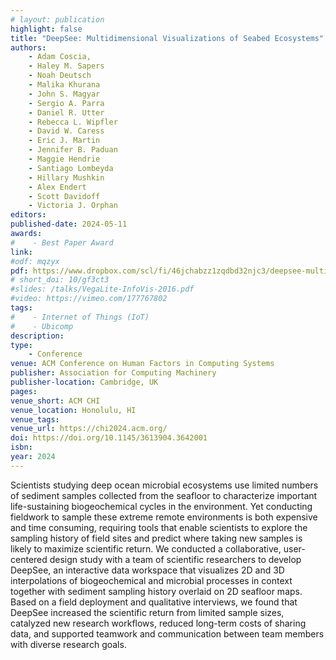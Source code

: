 ```yaml
---
# layout: publication
highlight: false
title: "DeepSee: Multidimensional Visualizations of Seabed Ecosystems"
authors:
    - Adam Coscia, 
    - Haley M. Sapers
    - Noah Deutsch
    - Malika Khurana
    - John S. Magyar
    - Sergio A. Parra
    - Daniel R. Utter
    - Rebecca L. Wipfler
    - David W. Caress
    - Eric J. Martin
    - Jennifer B. Paduan
    - Maggie Hendrie
    - Santiago Lombeyda
    - Hillary Mushkin
    - Alex Endert
    - Scott Davidoff
    - Victoria J. Orphan 
editors:
published-date: 2024-05-11
awards:
#    - Best Paper Award
link: 
#odf: mqzyx
pdf: https://www.dropbox.com/scl/fi/46jchabzz1zqdbd32njc3/deepsee-multidimensional-visualizations-of-seabed-ecosystems.pdf?rlkey=oo8xlhknpe4iy5794yr01q8p4&dl=0
# short_doi: 10/gf3ct3
#slides: /talks/VegaLite-InfoVis-2016.pdf
#video: https://vimeo.com/177767802
tags:
#    - Internet of Things (IoT)
#    - Ubicomp
description: 
type:
    - Conference
venue: ACM Conference on Human Factors in Computing Systems
publisher: Association for Computing Machinery
publisher-location: Cambridge, UK
pages: 
venue_short: ACM CHI
venue_location: Honolulu, HI
venue_tags:
venue_url: https://chi2024.acm.org/
doi: https://doi.org/10.1145/3613904.3642001
isbn: 
year: 2024
---
```

Scientists studying deep ocean microbial ecosystems use limited numbers of sediment samples collected from the seafloor to characterize important life-sustaining biogeochemical cycles in the environment. Yet conducting fieldwork to sample these extreme remote environments is both expensive and time consuming, requiring tools that enable scientists to explore the sampling history of field sites and predict where taking new samples is likely to maximize scientific return. We conducted a collaborative, user-centered design study with a team of scientific researchers to develop DeepSee, an interactive data workspace that visualizes 2D and 3D interpolations of biogeochemical and microbial processes in context together with sediment sampling history overlaid on 2D seafloor maps. Based on a field deployment and qualitative interviews, we found that DeepSee increased the scientific return from limited sample sizes, catalyzed new research workflows, reduced long-term costs of sharing data, and supported teamwork and communication between team members with diverse research goals.
